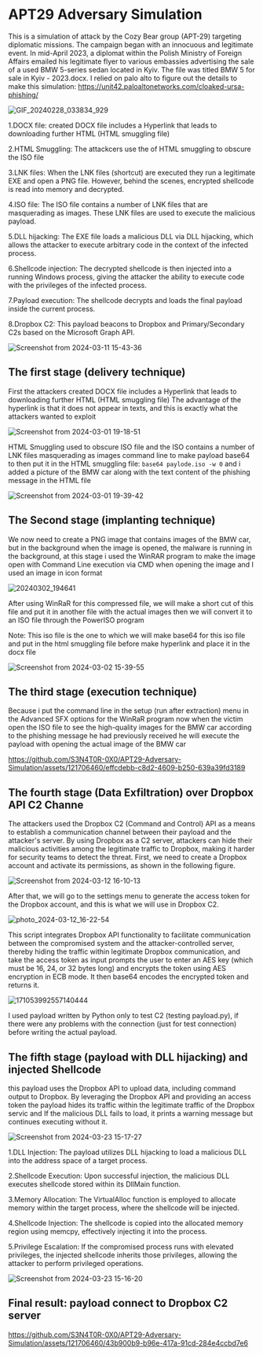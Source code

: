 # APT29 Adversary Simulation

This is a simulation of attack by the Cozy Bear group (APT-29) targeting diplomatic missions.
The campaign began with an innocuous and legitimate event. In mid-April 2023, a diplomat within the Polish Ministry of Foreign Affairs emailed his legitimate flyer to various embassies advertising the sale of a used BMW 5-series sedan located in Kyiv. The file was titled BMW 5 for sale in Kyiv - 2023.docx.
I relied on palo alto to figure out the details to make this simulation: https://unit42.paloaltonetworks.com/cloaked-ursa-phishing/

![GIF_20240228_033834_929](https://github.com/S3N4T0R-0X0/APT-29-Adversary-Simulation/assets/121706460/7ed2d156-4e1e-4b4a-9018-bf84a0e21352)


1.DOCX file: created DOCX file includes a Hyperlink that leads to downloading further HTML (HTML smuggling file)

2.HTML Smuggling: The attackcers  use the of HTML smuggling to obscure the ISO file

3.LNK files: When the LNK files (shortcut) are executed they run a legitimate EXE and open a PNG file. However, behind the scenes, encrypted shellcode is read into memory and decrypted.

4.ISO file: The ISO file contains a number of LNK files that are masquerading as images. These LNK files are used to execute the malicious payload.

5.DLL hijacking: The EXE file loads a malicious DLL via DLL hijacking, which allows the attacker to execute arbitrary code in the context of the infected process.

6.Shellcode injection: The decrypted shellcode is then injected into a running Windows process, giving the attacker the ability to execute code with the privileges of the infected process.

7.Payload execution: The shellcode decrypts and loads the final payload inside the current process.

8.Dropbox C2: This payload beacons to Dropbox and Primary/Secondary C2s based on the Microsoft Graph API.

![Screenshot from 2024-03-11 15-43-36](https://github.com/S3N4T0R-0X0/APT29-Adversary-Simulation/assets/121706460/ff510ffd-3481-4978-bedc-d30629d65307)



## The first stage (delivery technique)

First the attackers created DOCX file includes a Hyperlink that leads to downloading further HTML (HTML smuggling file)
The advantage of the hyperlink is that it does not appear in texts, and this is exactly what the attackers wanted to exploit


![Screenshot from 2024-03-01 19-18-51](https://github.com/S3N4T0R-0X0/APT29-Adversary-Simulation/assets/121706460/bb984b9c-5367-4fb2-9efc-3be7c098ec46)


HTML Smuggling used to obscure ISO file and the ISO contains a number of LNK files masquerading as images
command line to make payload base64 to then put it in the HTML smuggling file:
`base64 paylode.iso -w 0` and i added a picture of the BMW car along with the text content of the phishing message in the HTML file 

![Screenshot from 2024-03-01 19-39-42](https://github.com/S3N4T0R-0X0/APT29-Adversary-Simulation/assets/121706460/8e76572b-5d72-4d87-9cf9-4c7bf002c801)


## The Second stage (implanting technique)

We now need to create a PNG image that contains images of the BMW car, but in the background when the image is opened, the malware is running in the background,
at this stage i used the WinRAR program to make the image open with Command Line execution via CMD when opening the image and I used an image in icon format


![20240302_194641](https://github.com/S3N4T0R-0X0/APT29-Adversary-Simulation/assets/121706460/b3b7872e-1bf9-4637-a13f-ba720c113276)

After using WinRaR for this compressed file, we will make a short cut of this file and put it in another file with the actual images then we will convert it to an ISO file through the PowerISO program

Note: This iso file is the one to which we will make base64 for this iso file and put in the html smuggling file before make hyperlink and place it in the docx file

![Screenshot from 2024-03-02 15-39-55](https://github.com/S3N4T0R-0X0/APT29-Adversary-Simulation/assets/121706460/40fef200-416c-4de4-8999-f154a01b22dd)



## The third stage (execution technique)

Because i put the command line in the setup (run after extraction) menu in the Advanced SFX options for the WinRaR program now when the victim open the ISO file to see the high-quality images for the BMW car according to the phishing message he had previously received he will execute the payload with opening the actual image of the BMW car


https://github.com/S3N4T0R-0X0/APT29-Adversary-Simulation/assets/121706460/effcdebb-c8d2-4609-b250-639a39fd3189

## The fourth stage (Data Exfiltration) over Dropbox API C2 Channe

The attackers used the Dropbox C2 (Command and Control) API as a means to establish a communication channel between their payload and the attacker's server. By using Dropbox as a C2 server, attackers can hide their malicious activities among the legitimate traffic to Dropbox, making it harder for security teams to detect the threat.
First, we need to create a Dropbox account and activate its permissions, as shown in the following figure.

![Screenshot from 2024-03-12 16-10-13](https://github.com/S3N4T0R-0X0/APT29-Adversary-Simulation/assets/121706460/518a643a-f8bc-455c-acdd-a6ed6fe8735a)


After that, we will go to the settings menu to generate the access token for the Dropbox account, and this is what we will use in Dropbox C2.

![photo_2024-03-12_16-22-54](https://github.com/S3N4T0R-0X0/APT29-Adversary-Simulation/assets/121706460/00e41c7e-b2ac-4805-b1a9-77d00671ebf8)



This script integrates Dropbox API functionality to facilitate communication between the compromised system and the attacker-controlled server,
thereby  hiding the traffic within legitimate Dropbox communication, and take the access token as input prompts the user to enter an AES key 
(which must be 16, 24, or 32 bytes long) and encrypts the token using AES encryption in ECB mode. It then base64 encodes the encrypted token and returns it.

![171053992557140444](https://github.com/S3N4T0R-0X0/APT29-Adversary-Simulation/assets/121706460/15fdca80-68cb-41ac-9eb5-b56ded6e552e)


I used payload written by Python only to test C2 (testing payload.py), if there were any problems with the connection (just for test connection) before writing the actual payload.

## The fifth stage (payload with DLL hijacking) and injected Shellcode

this payload uses the Dropbox API to upload data, including command output to Dropbox. By leveraging the Dropbox API and providing an access token the payload hides its traffic within the legitimate traffic of the Dropbox servic and If the malicious DLL fails to load, it prints a warning message but continues executing without it.

![Screenshot from 2024-03-23 15-17-27](https://github.com/S3N4T0R-0X0/APT29-Adversary-Simulation/assets/121706460/7144331f-5635-49f7-b024-5152cb06cc03)

1.DLL Injection: The payload utilizes DLL hijacking to load a malicious DLL into the address space of a target process.

2.Shellcode Execution: Upon successful injection, the malicious DLL executes shellcode stored within its DllMain function.

3.Memory Allocation: The VirtualAlloc function is employed to allocate memory within the target process, where the shellcode will be injected.

4.Shellcode Injection: The shellcode is copied into the allocated memory region using memcpy, effectively injecting it into the process.

5.Privilege Escalation: If the compromised process runs with elevated privileges, the injected shellcode inherits those privileges, allowing the attacker to perform privileged operations.

![Screenshot from 2024-03-23 15-16-20](https://github.com/S3N4T0R-0X0/APT29-Adversary-Simulation/assets/121706460/29858785-5fc5-446c-a1d0-d0b1bb1e58d7)


## Final result: payload connect to Dropbox C2 server

https://github.com/S3N4T0R-0X0/APT29-Adversary-Simulation/assets/121706460/43b900b9-b96e-417a-91cd-284e4ccbd7e6


